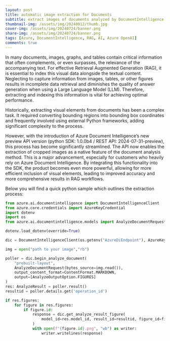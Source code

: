 ```yaml
---
layout: post
title: automatic image extraction for Documents
subtitle: extract images of documents analyzed by DocumentIntelligence 
thumbnail-img: /assets/img/20240912/thumb.jpg
cover-img: /assets/img/20240724/banner.png
share-img: /assets/img/20240724/banner.png
tags: [Azure, DocumentIntelligence, RAG, AI, Azure OpenAI]
comments: true
---
```


In many documents, images, graphs, and tables contain critical information that often complements, or even surpasses, the relevance of the accompanying text. For effective Retrieval Augmented Generation (RAG), it is essential to index this visual data alongside the textual content. Neglecting to capture information from images, tables, or other figures results in incomplete data retrieval and diminishes the quality of answer generation when using a Large Language Model (LLM). Therefore, extracting and indexing this information is vital for achieving optimal performance.

Historically, extracting visual elements from documents has been a complex task. It required converting bounding regions into bounding box coordinates and frequently involved using external Python frameworks, adding significant complexity to the process.

However, with the introduction of Azure Document Intelligence’s new preview API version (python SDK: 1.0.0b4 / REST API: 2024-07-31-preview), this process has become significantly streamlined. The API now enables the extraction of cropped images as a native feature of the document analysis method. This is a major advancement, especially for customers who heavily rely on Azure Document Intelligence. By integrating this functionality into the SDK, the product becomes even more powerful, allowing for more efficient inclusion of visual elements, leading to improved accuracy and more comprehensive results in RAG workflows.

Below you will find a quick python sample which outlines the extraction process:

```python
from azure.ai.documentintelligence import DocumentIntelligenceClient
from azure.core.credentials import AzureKeyCredential
import dotenv
import os
from azure.ai.documentintelligence.models import AnalyzeDocumentRequest, ContentFormat, AnalyzeOutputOption,AnalyzeResult

dotenv.load_dotenv(override=True)

dic = DocumentIntelligenceClient(os.getenv("AzureDiEndpoint"), AzureKeyCredential(os.getenv("AzureDiKey")))

img = open("path to your image","rb")

poller = dic.begin_analyze_document(
    "prebuilt-layout",
    AnalyzeDocumentRequest(bytes_source=img.read()),
    output_content_format=ContentFormat.MARKDOWN,
    output=[AnalyzeOutputOption.FIGURES]
)
res: AnalyzeResult = poller.result()
resultid = poller.details.get('operation_id')

if res.figures:
    for figure in res.figures:
        if figure.id:
            response = dic.get_analyze_result_figure(
                model_id=res.model_id, result_id=resultid, figure_id=figure.id
            )
            with open(f"{figure.id}.png", "wb") as writer:
                writer.writelines(response)

```